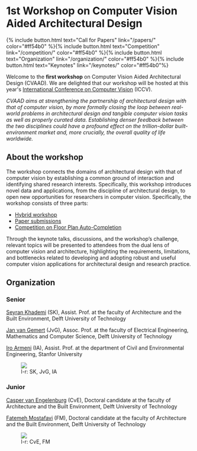# 1st Workshop on Computer Vision Aided Architectural Design

{% include button.html text="Call for Papers" link="/papers/" color="#ff54b0" %}{% include button.html text="Competition" link="/competition/" color="#ff54b0" %}{% include button.html text="Organization" link="/organization/" color="#ff54b0" %}{% include button.html text="Keynotes" link="/keynotes/" color="#ff54b0"%}

<!---color blue: #7382EF, dark green: #8DAB7F, light green: #CFEE9D, pink: #ff54b0, color dark blue: #1932E1 --->


Welcome to the **first workshop** on Computer Vision Aided Architectural Design (CVAAD). We are delighted that our workshop will be hosted at this year's [International Conference on Computer Vision](https://iccv2023.thecvf.com/) (ICCV).

*CVAAD aims at strengthening the partnership of architectural design with that of computer vision, by more formally closing the loop between real-world problems in architectural design and tangible computer vision tasks as well as properly curated data. Establishing denser feedback between the two disciplines could have a profound effect on the trillion-dollar built-environment market and, more crucially, the overall quality of life worldwide.*

## About the workshop

The workshop connects the domains of architectural design with that of computer vision by establishing a common ground of interaction and identifying shared research interests. Specifically, this workshop introduces novel data and applications, from the discipline of architectural design, to open new opportunities for researchers in computer vision. Specifically, the workshop consists of three parts:

- [Hybrid workshop](/schedule/)
- [Paper submissions](/papers/)
- [Competition on Floor Plan Auto-Completion](/competition/)

Through the keynote talks, discussions, and the workshop’s challenge, relevant topics will be presented to attendees from the dual lens of computer vision and architecture, highlighting the requirements, limitations, and bottlenecks related to developing and adopting robust and useful computer vision applications for architectural design and research practice.

## Organization

### Senior

[Seyran Khademi](https://www.tudelft.nl/ewi/over-de-faculteit/afdelingen/intelligent-systems/pattern-recognition-bioinformatics/computer-vision-lab/people/seyran-khademi) (SK), Assist. Prof. at the faculty of Architecture and the Built Environment, Delft University of Technology

[Jan van Gemert](https://www.tudelft.nl/ewi/over-de-faculteit/afdelingen/intelligent-systems/pattern-recognition-bioinformatics/computer-vision-lab/people/jan-van-gemert) (JvG), Assoc. Prof. at the faculty of Electrical Engineering, Mathematics and Computer Science, Delft University of Technology

[Iro Armeni](https://profiles.stanford.edu/iro-armeni?releaseVersion=10.5.2) (IA), Assist. Prof. at the department of Civil and Environmental Engineering, Stanfor University

<figure>
    <img src= "assets/images/senior-photos.png" width=auto height=auto >
    <figcaption> l-r: SK, JvG, IA </figcaption>
</figure>

### Junior

[Casper van Engelenburg](https://www.tudelft.nl/staff/c.c.j.vanengelenburg/?cHash=a72f1da92639fa8301893a08d4b49da1) (CvE), Doctoral candidate at the faculty of Architecture and the Built Environment, Delft University of Technology

[Fatemeh Mostafavi](https://www.tudelft.nl/staff/f.mostafavi/?cHash=db57104f8776c2a1522b91c039845e84) (FM), Doctoral candidate at the faculty of Architecture and the Built Environment, Delft University of Technology

<figure>
    <img src= "assets/images/junior-photos.png" width=auto height=auto >
    <figcaption> l-r: CvE, FM </figcaption>
</figure>